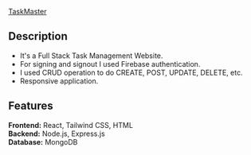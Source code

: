 <a href='https://supermacy-assignment.web.app'>TaskMaster<a>       

## Description
- It's a Full Stack Task Management Website.
- For signing and signout I used Firebase authentication.
- I used CRUD operation to do CREATE, POST, UPDATE, DELETE, etc.
- Responsive application.

## Features
**Frontend:** React, Tailwind CSS,  HTML   
**Backend:** Node.js, Express.js  
**Database:** MongoDB  